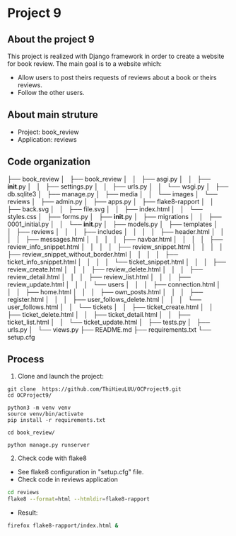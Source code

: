 # Project 9
## About the project 9
This project is realized with Django framework in order to create a website for book review.
The main goal is to a website which:
* Allow users to post theirs requests of reviews about a book or theirs reviews. 
* Follow the other users.
## About main struture
* Project: book_review
* Application: reviews
## Code organization
├── book_review
│   ├── book_review
│   │   ├── asgi.py
│   │   ├── __init__.py
│   │   ├── settings.py
│   │   ├── urls.py
│   │   └── wsgi.py
│   ├── db.sqlite3
│   ├── manage.py
│   ├── media
│   │   └── images
│   └── reviews
│       ├── admin.py
│       ├── apps.py
│       ├── flake8-rapport
│       │   ├── back.svg
│       │   ├── file.svg
│       │   ├── index.html
│       │   └── styles.css
│       ├── forms.py
│       ├── __init__.py
│       ├── migrations
│       │   ├── 0001_initial.py
│       │   └── __init__.py
│       ├── models.py
│       ├── templates
│       │   ├── reviews
│       │   │   ├── includes
│       │   │   │   ├── header.html
│       │   │   │   ├── messages.html
│       │   │   │   ├── navbar.html
│       │   │   │   ├── review_info_snippet.html
│       │   │   │   ├── review_snippet.html
│       │   │   │   ├── review_snippet_without_border.html
│       │   │   │   ├── ticket_info_snippet.html
│       │   │   │   └── ticket_snippet.html
│       │   │   ├── review_create.html
│       │   │   ├── review_delete.html
│       │   │   ├── review_detail.html
│       │   │   ├── review_list.html
│       │   │   ├── review_update.html
│       │   │   └── users
│       │   │       ├── connection.html
│       │   │       ├── home.html
│       │   │       ├── own_posts.html
│       │   │       ├── register.html
│       │   │       ├── user_follows_delete.html
│       │   │       └── user_follows.html
│       │   └── tickets
│       │       ├── ticket_create.html
│       │       ├── ticket_delete.html
│       │       ├── ticket_detail.html
│       │       ├── ticket_list.html
│       │       └── ticket_update.html
│       ├── tests.py
│       ├── urls.py
│       └── views.py
├── README.md
├── requirements.txt
└── setup.cfg

## Process
1. Clone and launch the project:
```
git clone  https://github.com/ThiHieuLUU/OCProject9.git
cd OCProject9/

python3 -m venv venv
source venv/bin/activate
pip install -r requirements.txt 

cd book_review/

python manage.py runserver
```
2. Check code with flake8
* See flake8 configuration in "setup.cfg" file.
* Check code in reviews application
```bash
cd reviews
flake8 --format=html --htmldir=flake8-rapport
```
* Result:
```bash
firefox flake8-rapport/index.html &
```
